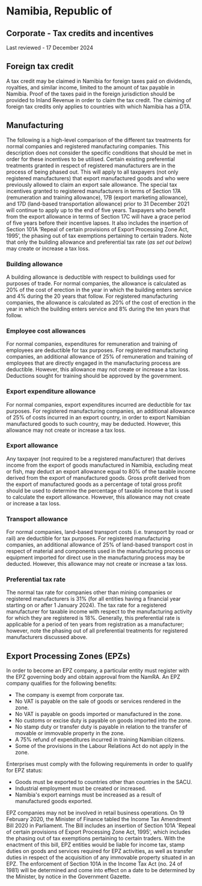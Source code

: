 # Namibia, Republic of
## Corporate - Tax credits and incentives
Last reviewed - 17 December 2024
## Foreign tax credit
A tax credit may be claimed in Namibia for foreign taxes paid on dividends, royalties, and similar income, limited to the amount of tax payable in Namibia. Proof of the taxes paid in the foreign jurisdiction should be provided to Inland Revenue in order to claim the tax credit.
The claiming of foreign tax credits only applies to countries with which Namibia has a DTA.
## Manufacturing
The following is a high-level comparison of the different tax treatments for normal companies and registered manufacturing companies. This description does not consider the specific conditions that should be met in order for these incentives to be utilised. 
Certain existing preferential treatments granted in respect of registered manufacturers are in the process of being phased out. This will apply to all taxpayers (not only registered manufacturers) that export manufactured goods and who were previously allowed to claim an export sale allowance.
The special tax incentives granted to registered manufacturers in terms of Section 17A (remuneration and training allowance), 17B (export marketing allowance), and 17D (land-based transportation allowance) prior to 31 December 2021 will continue to apply up to the end of five years. Taxpayers who benefit from the export allowance in terms of Section 17C will have a grace period of five years before their incentive lapses. 
It also includes the insertion of Section 101A ’Repeal of certain provisions of Export Processing Zone Act, 1995’, the phasing out of tax exemptions pertaining to certain traders. 
Note that only the building allowance and preferential tax rate (_as set out below_) may create or increase a tax loss.
### Building allowance
A building allowance is deductible with respect to buildings used for purposes of trade.
For normal companies, the allowance is calculated as 20% of the cost of erection in the year in which the building enters service and 4% during the 20 years that follow.
For registered manufacturing companies, the allowance is calculated as 20% of the cost of erection in the year in which the building enters service and 8% during the ten years that follow.
### Employee cost allowances
For normal companies, expenditures for remuneration and training of employees are deductible for tax purposes.
For registered manufacturing companies, an additional allowance of 25% of remuneration and training of employees that are directly engaged in the manufacturing process are deductible. However, this allowance may not create or increase a tax loss. Deductions sought for training should be approved by the government.
### Export expenditure allowance
For normal companies, export expenditures incurred are deductible for tax purposes.
For registered manufacturing companies, an additional allowance of 25% of costs incurred in an export country, in order to export Namibian manufactured goods to such country, may be deducted. However, this allowance may not create or increase a tax loss.
### Export allowance
Any taxpayer (not required to be a registered manufacturer) that derives income from the export of goods manufactured in Namibia, excluding meat or fish, may deduct an export allowance equal to 80% of the taxable income derived from the export of manufactured goods.
Gross profit derived from the export of manufactured goods as a percentage of total gross profit should be used to determine the percentage of taxable income that is used to calculate the export allowance. However, this allowance may not create or increase a tax loss.
### Transport allowance
For normal companies, land-based transport costs (i.e. transport by road or rail) are deductible for tax purposes.
For registered manufacturing companies, an additional allowance of 25% of land-based transport cost in respect of material and components used in the manufacturing process or equipment imported for direct use in the manufacturing process may be deducted. However, this allowance may not create or increase a tax loss.
### Preferential tax rate
The normal tax rate for companies other than mining companies or registered manufacturers is 31% (for all entities having a financial year starting on or after 1 January 2024).
The tax rate for a registered manufacturer for taxable income with respect to the manufacturing activity for which they are registered is 18%. Generally, this preferential rate is applicable for a period of ten years from registration as a manufacturer; however, note the phasing out of all preferential treatments for registered manufacturers discussed above. 
## Export Processing Zones (EPZs)
In order to become an EPZ company, a particular entity must register with the EPZ governing body and obtain approval from the NamRA.
An EPZ company qualifies for the following benefits:
  * The company is exempt from corporate tax.
  * No VAT is payable on the sale of goods or services rendered in the zone.
  * No VAT is payable on goods imported or manufactured in the zone.
  * No customs or excise duty is payable on goods imported into the zone.
  * No stamp duty or transfer duty is payable in relation to the transfer of movable or immovable property in the zone.
  * A 75% refund of expenditures incurred in training Namibian citizens.
  * Some of the provisions in the Labour Relations Act do not apply in the zone.


Enterprises must comply with the following requirements in order to qualify for EPZ status:
  * Goods must be exported to countries other than countries in the SACU.
  * Industrial employment must be created or increased.
  * Namibia's export earnings must be increased as a result of manufactured goods exported.


EPZ companies may not be involved in retail business operations.
On 19 February 2020, the Minister of Finance tabled the Income Tax Amendment Bill 2020 in Parliament. The Bill includes an insertion of Section 101A 'Repeal of certain provisions of Export Processing Zone Act, 1995', which includes the phasing out of tax exemptions pertaining to certain traders. With the enactment of this bill, EPZ entities would be liable for income tax, stamp duties on goods and services required for EPZ activities, as well as transfer duties in respect of the acquisition of any immovable property situated in an EPZ. The enforcement of Section 101A in the Income Tax Act (no. 24 of 1981) will be determined and come into effect on a date to be determined by the Minister, by notice in the Government Gazette.
